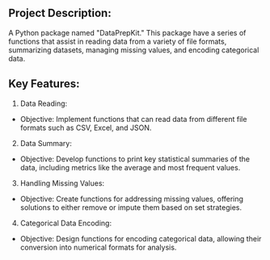 ## Project Description:
A Python package named "DataPrepKit." This package have a series of functions that assist in reading data from a variety of file formats, summarizing datasets, managing missing values, and encoding categorical data.

## Key Features:

1. Data Reading:
- Objective: Implement functions that can read data from different file formats such as CSV, Excel, and JSON.

2. Data Summary:
- Objective: Develop functions to print key statistical summaries of the data, including metrics like the average and most frequent values.

3. Handling Missing Values:
- Objective: Create functions for addressing missing values, offering solutions to either remove or impute them based on set strategies.

4. Categorical Data Encoding:
- Objective: Design functions for encoding categorical data, allowing their conversion into numerical formats for analysis.
